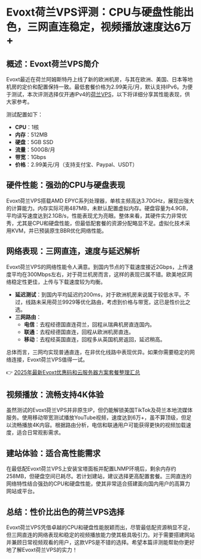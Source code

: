# Evoxt荷兰VPS评测：CPU与硬盘性能出色，三网直连稳定，视频播放速度达6万+

## 概述：Evoxt荷兰VPS简介

Evoxt最近在荷兰阿姆斯特丹上线了新的欧洲机房，与其在欧洲、美国、日本等地机房的定价和配置保持一致。最低套餐价格为2.99美元/月，默认支持IPv6。为便于测试，本次评测选择仅开通IPv4的[荷兰VPS](https://bit.ly/evoxt)，以下将详细分享其性能表现，供大家参考。

测试配置如下：
- **CPU**：1核
- **内存**：512MB
- **硬盘**：5GB SSD
- **流量**：500GB/月
- **带宽**：1Gbps
- **价格**：2.99美元/月（支持支付宝、Paypal、USDT）

## 硬件性能：强劲的CPU与硬盘表现

Evoxt荷兰VPS搭载AMD EPYC系列处理器，单核主频高达3.70GHz，展现出强大的计算能力。内存实际可用487MB，未默认配置虚拟内存。硬盘容量为4.9GB，平均读写速度达到2.1GB/s，性能表现尤为亮眼。整体来看，其硬件实力非常优秀，尤其是CPU和硬盘性能，但最低配套餐的资源分配略显不足。虚拟化技术采用KVM，并已预装原生BBR优化网络性能。

## 网络表现：三网直连，速度与延迟解析

Evoxt荷兰VPS的网络性能令人满意。到国内节点的下载速度接近2Gbps，上传速度平均在300Mbps左右，对于荷兰机房而言，这样的表现已属不错。欧美地区网络稳定性更佳，上传与下载速度较为均衡。

- **延迟测试**：到国内平均延迟约200ms，对于欧洲机房来说属于较低水平。不过，线路未采用荷兰9929等优化路由，考虑到价格与带宽，这已是性价比之选。
- **三网路由**：
  - **电信**：去程经德国直连荷兰，回程从瑞典机房直连国内。
  - **联通**：去程经德国直连，回程从欧洲机房直连。
  - **移动**：去程经英国直连，回程多从英国机房返回，延迟稍高。

总体而言，三网均实现普通直连，在非优化线路中表现优异。如果你需要稳定的网络连接，Evoxt荷兰VPS值得一试。

👉 [2025年最新Evoxt优惠码和云服务器方案套餐整理汇总](https://bit.ly/evoxt)

## 视频播放：流畅支持4K体验

虽然测试的Evoxt荷兰VPS并非原生IP，但仍能解锁美国TikTok及荷兰本地流媒体服务。使用移动带宽测试播放YouTube视频，速度达到6万+，虽不算顶级，但足以流畅播放4K内容。根据路由分析，电信和联通用户可能获得更快的视频加载速度，适合日常观影需求。

## 建站体验：适合高性能需求

在最低配Evoxt荷兰VPS上安装宝塔面板并配置LNMP环境后，剩余内存约258MB，但硬盘空间已耗尽。若计划建站，建议选择更高配置套餐。三网直连的网络特性结合强劲的CPU和硬盘性能，使其非常适合搭建面向国内用户的高算力网站或平台。

## 总结：性价比出色的荷兰VPS选择

Evoxt荷兰VPS凭借卓越的CPU和硬盘性能脱颖而出，尽管最低配资源稍显不足，但三网直连的网络表现和稳定的视频播放能力使其极具吸引力。对于需要搭建网站并兼顾日常视频观看的用户，这款VPS是不错的选择。希望本篇评测能帮助你更好地了解Evoxt荷兰VPS的实力！